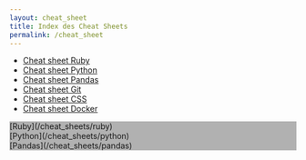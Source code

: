 ```yaml
---
layout: cheat_sheet
title: Index des Cheat Sheets
permalink: /cheat_sheet
---
```


- [Cheat sheet Ruby](/cheat_sheets/ruby)
- [Cheat sheet Python](/cheat_sheets/python)
- [Cheat sheet Pandas](/cheat_sheets/pandas)
- [Cheat sheet Git](/cheat_sheets/git)
- [Cheat sheet CSS](/cheat_sheets/css)
- [Cheat sheet Docker](/cheat_sheets/docker)


<div class="cards">
  <div class="card-category" style="background-image: linear-gradient(rgba(0,0,0,0.3), rgba(0,0,0,0.3)), url(https://raw.githubusercontent.com/lewagon/fullstack-images/master/uikit/breakfast.jpg)">
    [Ruby](/cheat_sheets/ruby)
  </div>

  <div class="card-category" style="background-image: linear-gradient(rgba(0,0,0,0.3), rgba(0,0,0,0.3)), url(https://raw.githubusercontent.com/lewagon/fullstack-images/master/uikit/lunch.jpg)">
    [Python](/cheat_sheets/python)
  </div>

  <div class="card-category" style="background-image: linear-gradient(rgba(0,0,0,0.3), rgba(0,0,0,0.3)), url(https://raw.githubusercontent.com/lewagon/fullstack-images/master/uikit/dinner.jpg)">
    [Pandas](/cheat_sheets/pandas)
  </div>
</div>
